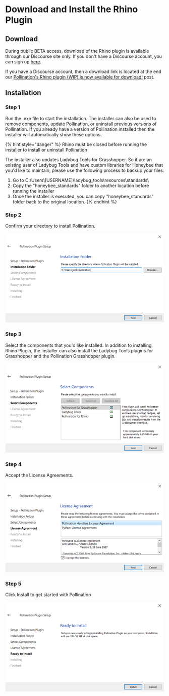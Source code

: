 # Download and Install the Rhino Plugin

## Download

During public BETA access, download of the Rhino plugin is available through our Discourse site only. If you don't have a Discourse account, you can sign up [here](https://discourse.pollination.cloud/).

If you have a Discourse account, then a download link is located at the end our [Pollination's Rhino plugin \(WIP\) is now available for download!](https://discourse.pollination.cloud/t/pollinations-rhino-plugin-wip-is-now-available-for-download/558?u=jankivyas) post. 

## Installation

### Step 1

Run the .exe file to start the installation. The installer can also be used to remove components, update Pollination, or uninstall previous versions of Pollination. If you already have a version of Pollination installed then the installer will automatically show these options.   

{% hint style="danger" %}
Rhino must be closed before running the installer to install or uninstall Pollination

The installer also updates Ladybug Tools for Grasshopper. So if are an existing user of Ladybug Tools and have custom libraries for Honeybee that you'd like to maintain, please use the following process to backup your files. 

1. Go to C:\Users\\[USERNAME\]\ladybug\_tools\resources\standards\ 
2. Copy the "honeybee\_standards" folder to another location before running the installer 
3. Once the installer is executed, you can copy "honeybee\_standards" folder back to the original location. 
{% endhint %}

### Step 2

Confirm your directory to install Pollination.

![](../.gitbook/assets/image%20%2851%29.png)

### Step 3

Select the components that you'd like installed. In addition to installing Rhino Plugin, the installer can also install the Ladybug Tools plugins for Grasshopper and the Pollination Grasshopper plugin.   

![](../.gitbook/assets/image%20%2829%29.png)

### Step 4

Accept the License Agreements.

![](../.gitbook/assets/image%20%2852%29.png)

### Step 5

Click Install to get started with Pollination

![](../.gitbook/assets/image%20%2820%29.png)



